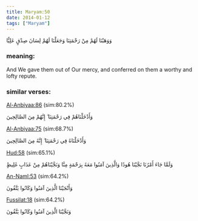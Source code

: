 ```yaml
---
title: Maryam:50
date: 2014-01-12
tags: ["Maryam"]
---
```

وَوَهَبْنَا لَهُمْ مِنْ رَحْمَتِنَا وَجَعَلْنَا لَهُمْ لِسَانَ صِدْقٍ عَلِيًّا
### meaning: 
And We gave them out of Our mercy, and conferred on them a worthy and lofty repute.
### similar verses: 

[Al-Anbiyaa:86](/21/86) (sim:80.2%)

وَأَدْخَلْنَاهُمْ فِي رَحْمَتِنَا ۖ إِنَّهُمْ مِنَ الصَّالِحِينَ

[Al-Anbiyaa:75](/21/75) (sim:68.7%)

وَأَدْخَلْنَاهُ فِي رَحْمَتِنَا ۖ إِنَّهُ مِنَ الصَّالِحِينَ

[Hud:58](/11/58) (sim:65.1%)

وَلَمَّا جَاءَ أَمْرُنَا نَجَّيْنَا هُودًا وَالَّذِينَ آمَنُوا مَعَهُ بِرَحْمَةٍ مِنَّا وَنَجَّيْنَاهُمْ مِنْ عَذَابٍ غَلِيظٍ

[An-Naml:53](/27/53) (sim:64.2%)

وَأَنْجَيْنَا الَّذِينَ آمَنُوا وَكَانُوا يَتَّقُونَ

[Fussilat:18](/41/18) (sim:64.2%)

وَنَجَّيْنَا الَّذِينَ آمَنُوا وَكَانُوا يَتَّقُونَ

